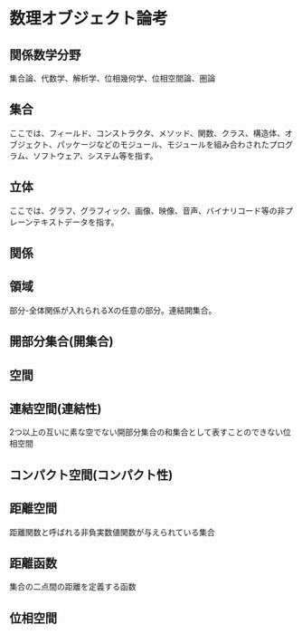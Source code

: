 # 数理オブジェクト論考

## 関係数学分野

集合論、代数学、解析学、位相幾何学、位相空間論、圏論

## 集合

ここでは、フィールド、コンストラクタ、メソッド、関数、クラス、構造体、オブジェクト、パッケージなどのモジュール、モジュールを組み合わされたプログラム、ソフトウェア、システム等を指す。

## 立体

ここでは、グラフ、グラフィック、画像、映像、音声、バイナリコード等の非プレーンテキストデータを指す。

## 関係

## 領域

部分-全体関係が入れられるXの任意の部分。連結開集合。

## 開部分集合(開集合)

## 空間

## 連結空間(連結性)

2つ以上の互いに素な空でない開部分集合の和集合として表すことのできない位相空間

## コンパクト空間(コンパクト性)

## 距離空間

距離関数と呼ばれる非負実数値関数が与えられている集合

## 距離函数

集合の二点間の距離を定義する函数

## 位相空間

## 

## 

## 

## 

## 

## 

## 

## 

## 

## 

## 

## 
